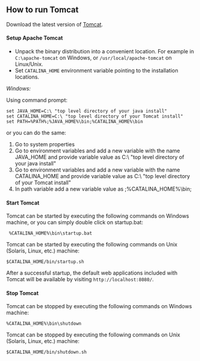 ## How to run Tomcat
Download the latest version of [Tomcat](http://tomcat.apache.org/).
#### Setup Apache Tomcat
* Unpack the binary distribution into a convenient location. For example in `C:\apache-tomcat` on Windows, or `/usr/local/apache-tomcat` on Linux/Unix.
* Set `CATALINA_HOME` environment variable pointing to the installation locations.

*Windows:*

Using command prompt:
```
set JAVA_HOME=C:\ "top level directory of your java install"
set CATALINA_HOME=C:\ "top level directory of your Tomcat install"
set PATH=%PATH%;%JAVA_HOME%\bin;%CATALINA_HOME%\bin
```
or you can do the same:
1. Go to system properties
2. Go to environment variables and add a new variable with the name JAVA_HOME and provide variable value as C:\ "top level directory of your java install"
3. Go to environment variables and add a new variable with the name  CATALINA_HOME and provide variable value as C:\ "top level directory of your Tomcat install"
4. In path variable add a new variable value as ;%CATALINA_HOME%\bin;

#### Start Tomcat
Tomcat can be started by executing the following commands on Windows machine, or you can simply double click on startup.bat:
```
 %CATALINA_HOME%\bin\startup.bat
```
Tomcat can be started by executing the following commands on Unix (Solaris, Linux, etc.) machine:
```
$CATALINA_HOME/bin/startup.sh
```
After a successful startup, the default web applications included with Tomcat will be available by visiting `http://localhost:8080/`.

#### Stop Tomcat
Tomcat can be stopped by executing the following commands on Windows machine:
````
%CATALINA_HOME%\bin\shutdown
````
Tomcat can be stopped by executing the following commands on Unix (Solaris, Linux, etc.) machine:
```
$CATALINA_HOME/bin/shutdown.sh
```

